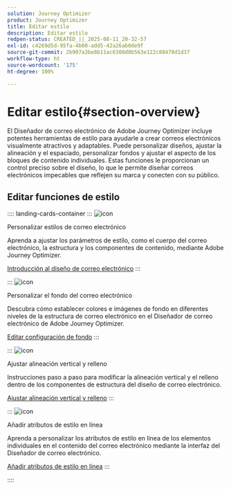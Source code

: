 ```yaml
---
solution: Journey Optimizer
product: Journey Optimizer
title: Editar estilo
description: Editar estilo
redpen-status: CREATED_||_2025-08-11_20-32-57
exl-id: c4269d5d-95fa-4b00-add5-42a26ab0de9f
source-git-commit: 2b907a3be8b11ac6308d0b563e122c88478d1d37
workflow-type: ht
source-wordcount: '175'
ht-degree: 100%

---
```


# Editar estilo{#section-overview}

El Diseñador de correo electrónico de Adobe Journey Optimizer incluye potentes herramientas de estilo para ayudarle a crear correos electrónicos visualmente atractivos y adaptables. Puede personalizar diseños, ajustar la alineación y el espaciado, personalizar fondos y ajustar el aspecto de los bloques de contenido individuales. Estas funciones le proporcionan un control preciso sobre el diseño, lo que le permite diseñar correos electrónicos impecables que reflejen su marca y conecten con su público.

## Editar funciones de estilo

:::: landing-cards-container
:::
![icon](https://cdn.experienceleague.adobe.com/icons/circle-play.svg)

Personalizar estilos de correo electrónico

Aprenda a ajustar los parámetros de estilo, como el cuerpo del correo electrónico, la estructura y los componentes de contenido, mediante Adobe Journey Optimizer.

[Introducción al diseño de correo electrónico](../using/email/get-started-email-style.md)
:::

:::
![icon](https://cdn.experienceleague.adobe.com/icons/bullseye.svg)

Personalizar el fondo del correo electrónico

Descubra cómo establecer colores e imágenes de fondo en diferentes niveles de la estructura de correo electrónico en el Diseñador de correo electrónico de Adobe Journey Optimizer.

[Editar configuración de fondo](../using/email/backgrounds.md)
:::

:::
![icon](https://cdn.experienceleague.adobe.com/icons/list-check.svg)

Ajustar alineación vertical y relleno

Instrucciones paso a paso para modificar la alineación vertical y el relleno dentro de los componentes de estructura del diseño de correo electrónico.

[Ajustar alineación vertical y relleno](../using/email/alignment-and-padding.md)
:::

:::
![icon](https://cdn.experienceleague.adobe.com/icons/code-branch.svg)

Añadir atributos de estilo en línea

Aprenda a personalizar los atributos de estilo en línea de los elementos individuales en el contenido del correo electrónico mediante la interfaz del Diseñador de correo electrónico.

[Añadir atributos de estilo en línea](../using/email/inline-styling.md)
:::

::::
